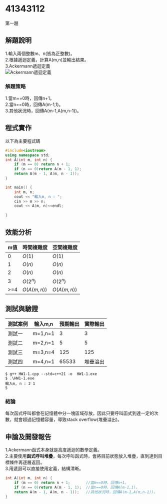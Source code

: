 #  41343112
第一題
## 解題說明
1.輸入兩個整數m、n(皆為正整數)。  
2.根據遞迴定義，計算A(m,n)並輸出結果。  
3.Ackermann遞迴定義  
![Ackermann遞迴定義](https://github.com/41343112/HomeWorks/blob/main/homework1/src/ackermann.png)
### 解題策略  
1.當m==0時，回傳n+1。  
2.當n==0時，回傳A(m-1,1)。  
3.其他狀況時，回傳A(m-1,A(m,n-1))。
## 程式實作
以下為主要程式碼  
```cpp
#include<iostream>
using namespace std;
int A(int m, int n) {
	if (m == 0) return n + 1;
	if (n == 0)return A(m - 1, 1);
	return A(m - 1, A(m, n - 1));
}

int main() {
	int m, n;
	cout << "輸入m, n : ";
	cin >> m >> n;
	cout << A(m, n)<<endl;
	
}
```
## 效能分析
| m值 |時間複雜度|空間複雜度|  
| --- | ------- | ------- |
| 0   | $O(1)$  | $O(1)$  |
| 1   | $O(n)$  | $O(n)$  |
| 2   | $O(n)$  | $O(n)$  |
| 3   | $O(2^n)$| $O(2^n)$ |
| >=4 | $O(A(m,n))$ | $O(A(m,n))$ |
## 測試與驗證
|測試案例|輸入m,n|預期輸出|實際輸出|
| ----- | ----- | ----- | ----- |
| 測試一| m=1,n=1| 3    | 3     |
| 測試二| m=2,n=1| 5    | 5     |
| 測試三| m=3,n=4| 125  | 125   |
| 測試四| m=4,n=1| 65533|堆疊溢出|

```shell
$ g++ HW1-1.cpp --std=c++21 -o  HW1-1.exe
$ .\HW1-1.exe
輸入m, n : 2 1
5
```
### 結論  
每次函式呼叫都會在記憶體中分一塊區域存放，因此只要呼叫函式到達一定的次數，就會超過記憶體容量，導致stack overflow(堆疊溢出)。
## 申論及開發報告
1.Ackermann函式本身就是高度遞迴的數學定義。  
2.主要使用**函式呼叫堆疊**，每次呼叫函式時，會將目前狀態放入堆疊，直到達到目標條件再逐層返回。  
3.用遞迴可以直接使用定義，結構清晰。  
```cpp
int A(int m, int n) {
	if (m == 0) return n + 1;		//當m==0時，回傳n+1。  
	if (n == 0)return A(m - 1, 1);	//當n==0時，回傳A(m-1,1)。  
	return A(m - 1, A(m, n - 1));	//其他狀況時，回傳A(m-1,A(m,n-1))。
}
```
